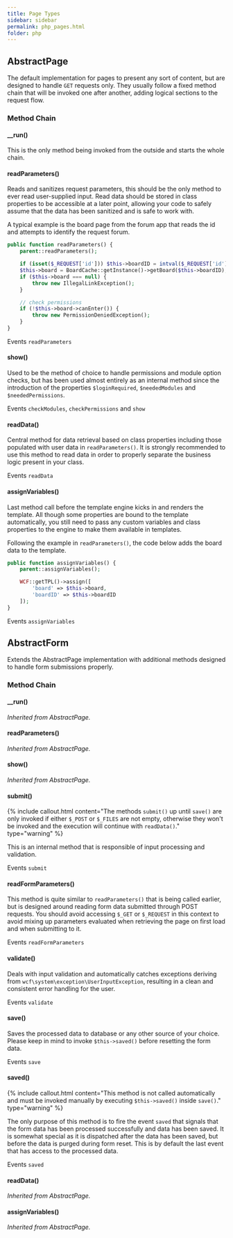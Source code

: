 ```yaml
---
title: Page Types
sidebar: sidebar
permalink: php_pages.html
folder: php
---
```


## AbstractPage

The default implementation for pages to present any sort of content, but are designed to handle `GET` requests only. They usually follow a fixed method chain that will be invoked one after another, adding logical sections to the request flow.

### Method Chain

#### \__run()

This is the only method being invoked from the outside and starts the whole chain.

#### readParameters()

Reads and sanitizes request parameters, this should be the only method to ever read user-supplied input. Read data should be stored in class properties to be accessible at a later point, allowing your code to safely assume that the data has been sanitized and is safe to work with.

A typical example is the board page from the forum app that reads the id and attempts to identify the request forum.

```php
public function readParameters() {
	parent::readParameters();

	if (isset($_REQUEST['id'])) $this->boardID = intval($_REQUEST['id']);
	$this->board = BoardCache::getInstance()->getBoard($this->boardID);
	if ($this->board === null) {
		throw new IllegalLinkException();
	}

	// check permissions
	if (!$this->board->canEnter()) {
		throw new PermissionDeniedException();
	}
}
```

<span class="label label-info">Events</span> `readParameters`

#### show()

Used to be the method of choice to handle permissions and module option checks, but has been used almost entirely as an internal method since the introduction of the properties `$loginRequired`, `$neededModules` and `$neededPermissions`.

<span class="label label-info">Events</span> `checkModules`, `checkPermissions` and `show`

#### readData()

Central method for data retrieval based on class properties including those populated with user data in `readParameters()`. It is strongly recommended to use this method to read data in order to properly separate the business logic present in your class.

<span class="label label-info">Events</span> `readData`

#### assignVariables()

Last method call before the template engine kicks in and renders the template. All though some properties are bound to the template automatically, you still need to pass any custom variables and class properties to the engine to make them available in templates.

Following the example in `readParameters()`, the code below adds the board data to the template.

```php
public function assignVariables() {
	parent::assignVariables();

	WCF::getTPL()->assign([
		'board' => $this->board,
		'boardID' => $this->boardID
	]);
}
```

<span class="label label-info">Events</span> `assignVariables`

## AbstractForm

Extends the AbstractPage implementation with additional methods designed to handle form submissions properly.

### Method Chain

#### \__run()

*Inherited from AbstractPage.*

#### readParameters()

*Inherited from AbstractPage.*

#### show()

*Inherited from AbstractPage.*

#### submit()

{% include callout.html content="The methods `submit()` up until `save()` are only invoked if either `$_POST` or `$_FILES` are not empty, otherwise they won't be invoked and the execution will continue with `readData()`." type="warning" %}

This is an internal method that is responsible of input processing and validation.

<span class="label label-info">Events</span> `submit`

#### readFormParameters()

This method is quite similar to `readParameters()` that is being called earlier, but is designed around reading form data submitted through POST requests. You should avoid accessing `$_GET` or `$_REQUEST` in this context to avoid mixing up parameters evaluated when retrieving the page on first load and when submitting to it.

<span class="label label-info">Events</span> `readFormParameters`

#### validate()

Deals with input validation and automatically catches exceptions deriving from `wcf\system\exception\UserInputException`, resulting in a clean and consistent error handling for the user.

<span class="label label-info">Events</span> `validate`

#### save()

Saves the processed data to database or any other source of your choice. Please keep in mind to invoke `$this->saved()` before resetting the form data.

<span class="label label-info">Events</span> `save`

#### saved()

{% include callout.html content="This method is not called automatically and must be invoked manually by executing `$this->saved()` inside `save()`." type="warning" %}

The only purpose of this method is to fire the event `saved` that signals that the form data has been processed successfully and data has been saved. It is somewhat special as it is dispatched after the data has been saved, but before the data is purged during form reset. This is by default the last event that has access to the processed data.

<span class="label label-info">Events</span> `saved`

#### readData()

*Inherited from AbstractPage.*

#### assignVariables()

*Inherited from AbstractPage.*
